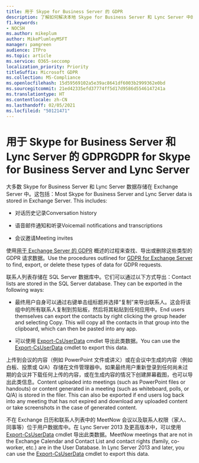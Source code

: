 ```yaml
---
title: 用于 Skype for Business Server 的 GDPR
description: 了解如何解决本地 Skype for Business Server 和 Lync Server 中的 GDPR 要求。
f1.keywords:
- NOCSH
ms.author: mikeplum
author: MikePlumleyMSFT
manager: pamgreen
audience: ITPro
ms.topic: article
ms.service: O365-seccomp
localization_priority: Priority
titleSuffix: Microsoft GDPR
ms.collection: MS-Compliance
ms.openlocfilehash: 15d59569102a5e39ac8641df6003b2999362e0bd
ms.sourcegitcommit: 21ed42335efd37774ff5d17d9586d5546147241a
ms.translationtype: HT
ms.contentlocale: zh-CN
ms.lasthandoff: 02/05/2021
ms.locfileid: "50121471"
---
```

# <a name="gdpr-for-skype-for-business-server-and-lync-server"></a><span data-ttu-id="a2c6b-103">用于 Skype for Business Server 和 Lync Server 的 GDPR</span><span class="sxs-lookup"><span data-stu-id="a2c6b-103">GDPR for Skype for Business Server and Lync Server</span></span>

<span data-ttu-id="a2c6b-p101">大多数 Skype for Business Server 和 Lync Server 数据存储在 Exchange Server 中。这包括：</span><span class="sxs-lookup"><span data-stu-id="a2c6b-p101">Most Skype for Business Server and Lync Server data is stored in Exchange Server. This includes:</span></span>

-   <span data-ttu-id="a2c6b-106">对话历史记录</span><span class="sxs-lookup"><span data-stu-id="a2c6b-106">Conversation history</span></span>

-   <span data-ttu-id="a2c6b-107">语音邮件通知和听录</span><span class="sxs-lookup"><span data-stu-id="a2c6b-107">Voicemail notifications and transcriptions</span></span>

-   <span data-ttu-id="a2c6b-108">会议邀请</span><span class="sxs-lookup"><span data-stu-id="a2c6b-108">Meeting invites</span></span>

<span data-ttu-id="a2c6b-109">使用[用于 Exchange Server 的 GDPR](gdpr-for-exchange-server.md) 概述的过程来查找、导出或删除这些类型的 GDPR 请求数据。</span><span class="sxs-lookup"><span data-stu-id="a2c6b-109">Use the procedures outlined for [GDPR for Exchange Server](gdpr-for-exchange-server.md) to find, export, or delete these types of data for GDPR requests.</span></span>

<span data-ttu-id="a2c6b-p102">联系人列表存储在 SQL Server 数据库中。它们可以通过以下方式导出：</span><span class="sxs-lookup"><span data-stu-id="a2c6b-p102">Contact lists are stored in the SQL Server database. They can be exported in the following ways:</span></span>

-   <span data-ttu-id="a2c6b-p103">最终用户自身可以通过右键单击组标题并选择“复制”来导出联系人。这会将该组中的所有联系人复制到剪贴板，然后将其粘贴到任何应用中。</span><span class="sxs-lookup"><span data-stu-id="a2c6b-p103">End users themselves can export the contacts by right clicking the group header and selecting Copy. This will copy all the contacts in that group into the clipboard, which can then be pasted into any app.</span></span>

-   <span data-ttu-id="a2c6b-114">可以使用 [Export-CsUserData](/powershell/module/skype/export-csuserdata) cmdlet 导出此类数据。</span><span class="sxs-lookup"><span data-stu-id="a2c6b-114">You can use the [Export-CsUserData](/powershell/module/skype/export-csuserdata) cmdlet to export this data.</span></span>

<span data-ttu-id="a2c6b-p104">上传到会议的内容（例如 PowerPoint 文件或讲义）或在会议中生成的内容（例如白板、投票或 Q/A）存储在文件管理器中。如果最终用户重新登录到任何尚未过期的会议并下载任何上传的内容，或在生成内容的情况下创建屏幕截图，也可以导出此类信息。</span><span class="sxs-lookup"><span data-stu-id="a2c6b-p104">Content uploaded into meetings (such as PowerPoint files or handouts) or content generated in a meeting (such as whiteboard, polls, or Q/A) is stored in the filer. This can also be exported if end users log back into any meeting that has not expired and download any uploaded content or take screenshots in the case of generated content.</span></span>

<span data-ttu-id="a2c6b-p105">不在 Exchange 日历和联系人列表中的 MeetNow 会议以及联系人权限（家人、同事等）位于用户数据库中。在 Lync Server 2013 及更高版本中，可以使用 [Export-CsUserData](/powershell/module/skype/export-csuserdata) cmdlet 导出此类数据。</span><span class="sxs-lookup"><span data-stu-id="a2c6b-p105">MeetNow meetings that are not in the Exchange Calendar and Contact List and contact rights (family, co-worker, etc.) are in the User Database. In Lync Server 2013 and later, you can use the [Export-CsUserData](/powershell/module/skype/export-csuserdata) cmdlet to export this data.</span></span>
